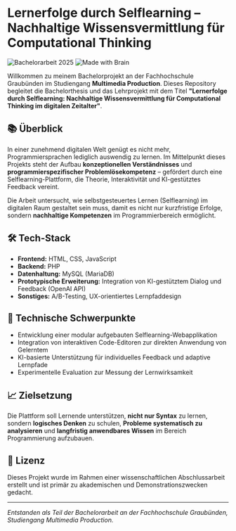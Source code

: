 # Lernerfolge durch Selflearning – Nachhaltige Wissensvermittlung für Computational Thinking

![Bachelorarbeit 2025](https://img.shields.io/badge/Bachelorarbeit-2025-blue) ![Made with Brain](https://img.shields.io/badge/Made%20with%20%F0%9F%A7%A0-brightgreen)

Willkommen zu meinem Bachelorprojekt an der Fachhochschule Graubünden im Studiengang **Multimedia Production**. Dieses Repository begleitet die Bachelorthesis und das Lehrprojekt mit dem Titel **"Lernerfolge durch Selflearning: Nachhaltige Wissensvermittlung für Computational Thinking im digitalen Zeitalter"**.

## 📚 Überblick

In einer zunehmend digitalen Welt genügt es nicht mehr, Programmiersprachen lediglich auswendig zu lernen. Im Mittelpunkt dieses Projekts steht der Aufbau **konzeptionellen Verständnisses** und **programmierspezifischer Problemlösekompetenz** – gefördert durch eine Selflearning-Plattform, die Theorie, Interaktivität und KI-gestütztes Feedback vereint.

Die Arbeit untersucht, wie selbstgesteuertes Lernen (Selflearning) im digitalen Raum gestaltet sein muss, damit es nicht nur kurzfristige Erfolge, sondern **nachhaltige Kompetenzen** im Programmierbereich ermöglicht.

## 🛠️ Tech-Stack

- **Frontend:** HTML, CSS, JavaScript
- **Backend:** PHP
- **Datenhaltung:** MySQL (MariaDB)
- **Prototypische Erweiterung:** Integration von KI-gestütztem Dialog und Feedback (OpenAI API)
- **Sonstiges:** A/B-Testing, UX-orientiertes Lernpfaddesign

## 🔧 Technische Schwerpunkte

- Entwicklung einer modular aufgebauten Selflearning-Webapplikation
- Integration von interaktiven Code-Editoren zur direkten Anwendung von Gelerntem
- KI-basierte Unterstützung für individuelles Feedback und adaptive Lernpfade
- Experimentelle Evaluation zur Messung der Lernwirksamkeit

## 📈 Zielsetzung

Die Plattform soll Lernende unterstützen, **nicht nur Syntax** zu lernen, sondern **logisches Denken** zu schulen, **Probleme systematisch zu analysieren** und **langfristig anwendbares Wissen** im Bereich Programmierung aufzubauen.

## 📃 Lizenz

Dieses Projekt wurde im Rahmen einer wissenschaftlichen Abschlussarbeit erstellt und ist primär zu akademischen und Demonstrationszwecken gedacht.

---

_Entstanden als Teil der Bachelorarbeit an der Fachhochschule Graubünden, Studiengang Multimedia Production._
